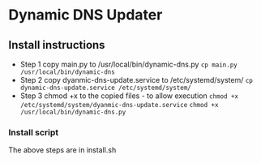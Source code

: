 # Dynamic DNS Updater

## Install instructions
- Step 1 copy main.py to /usr/local/bin/dynamic-dns.py
  `cp main.py /usr/local/bin/dynamic-dns`
- Step 2 copy dyanmic-dns-update.service to /etc/systemd/system/
  `cp dynamic-dns-update.service /etc/systemd/system/`
- Step 3 chmod +x to the copied files - to allow execution
  `chmod +x /etc/systemd/system/dyanmic-dns-update.service`
  `chmod +x /usr/local/bin/dynamic-dns.py`


### Install script
The above steps are in install.sh
